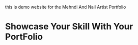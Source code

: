 this is demo website for the Mehndi And Nail Artist Portfolio
<br/>
<h1>Showcase Your Skill With Your PortFolio</h1>
